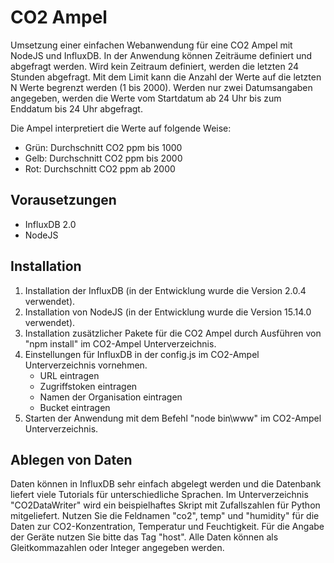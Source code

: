 # CO2 Ampel

Umsetzung einer einfachen Webanwendung für eine CO2 Ampel mit NodeJS und InfluxDB. In der Anwendung können Zeiträume definiert und abgefragt werden. Wird kein Zeitraum definiert, werden die letzten 24 Stunden abgefragt. Mit dem Limit kann die Anzahl der Werte auf die letzten N Werte begrenzt werden (1 bis 2000). Werden nur zwei Datumsangaben angegeben, werden die Werte vom Startdatum ab 24 Uhr bis zum Enddatum bis 24 Uhr abgefragt. 

Die Ampel interpretiert die Werte auf folgende Weise:

- Grün: Durchschnitt CO2 ppm bis 1000
- Gelb: Durchschnitt CO2 ppm bis 2000
- Rot: Durchschnitt CO2 ppm ab 2000

## Vorausetzungen

- InfluxDB 2.0
- NodeJS

## Installation

1. Installation der InfluxDB (in der Entwicklung wurde die Version 2.0.4 verwendet).
2. Installation von NodeJS (in der Entwicklung wurde die Version 15.14.0 verwendet).
3. Installation zusätzlicher Pakete für die CO2 Ampel durch Ausführen von "npm install" im CO2-Ampel Unterverzeichnis.
4. Einstellungen für InfluxDB in der config.js im CO2-Ampel Unterverzeichnis vornehmen.
    - URL eintragen
    - Zugriffstoken eintragen
    - Namen der Organisation eintragen
    - Bucket eintragen
5. Starten der Anwendung mit dem Befehl "node bin\www" im CO2-Ampel Unterverzeichnis.

## Ablegen von Daten

Daten können in InfluxDB sehr einfach abgelegt werden und die Datenbank liefert viele Tutorials für unterschiedliche Sprachen. Im Unterverzeichnis "CO2DataWriter" wird ein beispielhaftes Skript mit Zufallszahlen für Python mitgeliefert. Nutzen Sie die Feldnamen "co2", temp" und "humidity" für die Daten zur CO2-Konzentration, Temperatur und Feuchtigkeit. Für die Angabe der Geräte nutzen Sie bitte das Tag "host". Alle Daten können als Gleitkommazahlen oder Integer angegeben werden.
